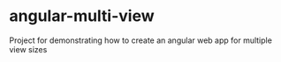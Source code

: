 # angular-multi-view
Project for demonstrating how to create an angular web app for multiple view sizes
